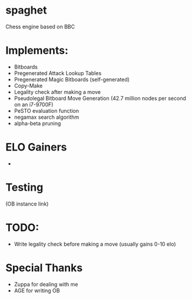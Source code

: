 # spaghet
Chess engine based on BBC


# Implements:
- Bitboards
- Pregenerated Attack Lookup Tables
- Pregenerated Magic Bitboards (self-generated)
- Copy-Make
- Legality check after making a move
- Pseudolegal Bitboard Move Generation (42.7 million nodes per second on an i7-9700F)
- PeSTO evaluation function
- negamax search algorithm
- alpha-beta pruning

# ELO Gainers
- 

# Testing
(OB instance link)

# TODO:
- Write legality check before making a move (usually gains 0-10 elo)

# Special Thanks
- Zuppa for dealing with me
- AGE for writing OB